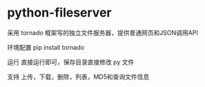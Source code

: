 # python-fileserver
采用 tornado 框架写的独立文件服务器，提供普通网页和JSON调用API

环境配置
pip install tornado

运行
直接运行即可，保存目录直接修改 py 文件

支持 上传，下载，删除，列表，MD5和查询文件信息
